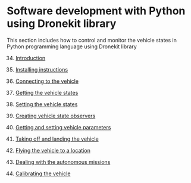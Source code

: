 # Software development with Python using Dronekit library

This section includes how to control and monitor the vehicle states in Python programming language using Dronekit library

34. [Introduction]()

35. [Installing instructions](installing-dronekit.md)

36. [Connecting to the vehicle](vehicle-connection.py)

37. [Getting the vehicle states](getting-vehicle-states.py)

38. [Setting the vehicle states](setting-vehicle-states.py)

39. [Creating vehicle state observers](vehicle-state-observers.py)

40. [Getting and setting vehicle parameters](get-set-parameters.py)

41. [Taking off and landing the vehicle](takeoff-land.py)

42. [Flying the vehicle to a location](go-to-location.py)

43. [Dealing with the autonomous missions](mission-editing.py)

44. [Calibrating the vehicle](vehicle-calibrations.py)
